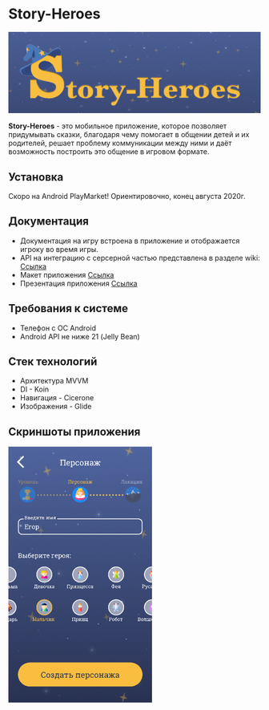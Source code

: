 # Story-Heroes

![logo](https://github.com/storytallers2020/StoryTallers2020/blob/master/logo.png)

**Story-Heroes** - это мобильное приложение,
которое позволяет придумывать сказки,
благодаря чему помогает в общении детей и их
родителей, решает проблему
коммуникации между ними и даёт возможность
построить это общение в игровом формате.

## Установка
Скоро на Android PlayMarket!
Ориентировочно, конец августа 2020г. 

## Документация

  - Документация на игру встроена в приложение и отображается игроку во время игры.
  - API на интеграцию с серсерной частью представлена в разделе wiki: [Ссылка](https://github.com/storytallers2020/StoryTallers2020/wiki/API)
  - Макет приложения [Ссылка](https://www.figma.com/file/YJLjq3IWmu86Lrr3f61hu9/Skazochniki?node-id=0%3A1)
  - Презентация приложения [Ссылка](https://drive.google.com/file/d/1Le_F8m0Ha0-X0y6HK0nGgfQQICjEbanK/view)
## Требования к системе

  - Телефон с ОС Android
  - Android API не ниже 21 (Jelly Bean)
  
## Стек технологий

  - Архитектура MVVM
  - DI - Koin
  - Навигация - Cicerone
  - Изображения - Glide
  
## Скриншоты приложения

![screenshots](https://github.com/storytallers2020/StoryTallers2020/blob/master/storyTellers.png)
